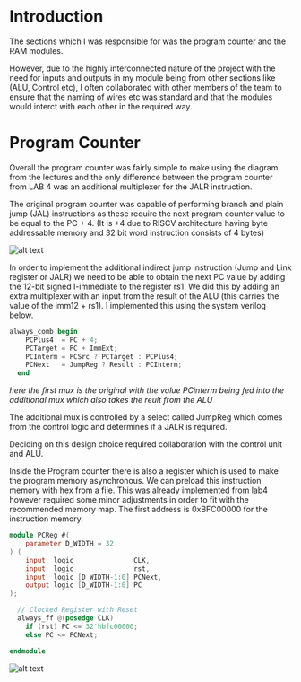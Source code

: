 # Introduction
The sections which I was responsible for was the program counter and the RAM modules.

However, due to the highly interconnected nature of the project with the need for inputs and outputs in my module being from other sections like (ALU, Control etc),
I often collaborated with other members of the team to ensure that the naming of wires etc was standard and that the modules would interct with each other in the required way.

# Program Counter

Overall the program counter was fairly simple to make using the diagram from the lectures and the only difference between the program counter from LAB 4 was an additional 
multiplexer for the JALR instruction. 

The original program counter was capable of performing branch and plain jump (JAL) instructions as these require the next program counter value to be equal to the PC + 4. (It is +4 due to RISCV architecture having byte addressable memory and 32 bit word instruction consists of 4 bytes)

![alt text](https://github.com/EIE2-IAC-Labs/iac-riscv-cw-32/blob/main/personal%20statements/images/pcold.png)

In order to implement the additional indirect jump instruction (Jump and Link register or JALR) we need to be able to obtain the next PC value by adding the 12-bit signed I-immediate to the register rs1. We did this by adding an extra multiplexer with an input from the result of the ALU (this carries the value of the imm12 + rs1).
I implemented this using the system verilog below.

```verilog
always_comb begin
    PCPlus4  = PC + 4;
    PCTarget = PC + ImmExt;
    PCInterm = PCSrc ? PCTarget : PCPlus4;
    PCNext   = JumpReg ? Result : PCInterm;
  end
  ```
*here the first mux is the original with the value PCinterm being fed into the additional mux which also takes the reult from the ALU*

The additional mux is controlled by a select called JumpReg which comes from the control logic and determines if a JALR is required. 

Deciding on this design choice required collaboration with the control unit and ALU.

Inside the Program counter there is also a register which is used to make the program memory asynchronous. We can preload this instruction memory with hex from a file.
This was already implemented from lab4 however required some minor adjustments in order to fit with the recommended memory map. The first address is 0xBFC00000 for the instruction memory.
```verilog
module PCReg #(
    parameter D_WIDTH = 32
) (
    input  logic               CLK,
    input  logic               rst,
    input  logic [D_WIDTH-1:0] PCNext,
    output logic [D_WIDTH-1:0] PC
);

  // Clocked Register with Reset
  always_ff @(posedge CLK)
    if (rst) PC <= 32'hbfc00000;
    else PC <= PCNext;

endmodule
```
![alt text](https://github.com/EIE2-IAC-Labs/iac-riscv-cw-32/blob/main/personal%20statements/images/memory%20map.png)





